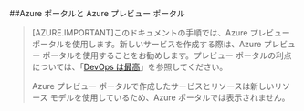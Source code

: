 ##Azure ポータルと Azure プレビュー ポータル

> [AZURE.IMPORTANT]このドキュメントの手順では、Azure プレビュー ポータルを使用します。新しいサービスを作成する際は、Azure プレビュー ポータルを使用することをお勧めします。プレビュー ポータルの利点については、「[DevOps は最高](http://azure.microsoft.com/overview/preview-portal/)」を参照してください。
> 
> Azure プレビュー ポータルで作成したサービスとリソースは新しいリソース モデルを使用しているため、Azure ポータルでは表示されません。

<!---HONumber=August15_HO8-->